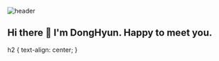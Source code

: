 ![header](https://capsule-render.vercel.app/api?type=waving&color=auto&height=200&section=header&text=Welcome%20&nbsp;to&nbsp;my&nbsp;git!&nbsp;🙌🏻&fontSize=50&animation=twinkling)


<h2>Hi there 👋 I'm DongHyun. Happy to meet you.</h2>
h2 {
    text-align: center;
}
